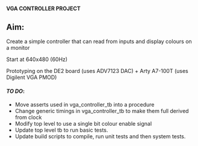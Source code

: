 #### VGA CONTROLLER PROJECT

## Aim:
Create a simple controller that can read from inputs and display colours on a monitor

Start at 640x480 (60Hz)

Prototyping on the DE2 board (uses ADV7123 DAC) + Arty A7-100T (uses Digilent VGA PMOD)

#### _TO DO_:
* Move asserts used in vga_controller_tb into a procedure
* Change generic timings in vga_controller_tb to make them full derived from clock
* Modify top level to use a single bit colour enable signal
* Update top level tb to run basic tests.
* Update build scripts to compile, run unit tests and then system tests.

